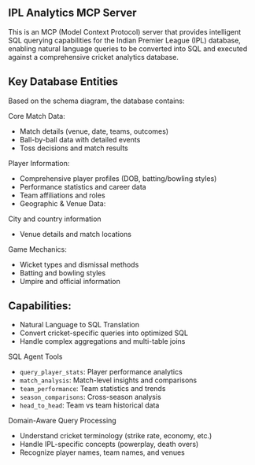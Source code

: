 ## IPL Analytics MCP Server

This is an MCP (Model Context Protocol) server that provides intelligent SQL querying capabilities for the Indian Premier League (IPL) database, enabling natural language queries to be converted into SQL and executed against a comprehensive cricket analytics database.

## Key Database Entities

Based on the schema diagram, the database contains:

Core Match Data:

- Match details (venue, date, teams, outcomes)
- Ball-by-ball data with detailed events
- Toss decisions and match results

Player Information:

- Comprehensive player profiles (DOB, batting/bowling styles)
- Performance statistics and career data
- Team affiliations and roles
- Geographic & Venue Data:

City and country information

- Venue details and match locations

Game Mechanics:

- Wicket types and dismissal methods
- Batting and bowling styles
- Umpire and official information

## Capabilities:

- Natural Language to SQL Translation
- Convert cricket-specific queries into optimized SQL
- Handle complex aggregations and multi-table joins

SQL Agent Tools

- `query_player_stats`: Player performance analytics
- `match_analysis`: Match-level insights and comparisons
- `team_performance`: Team statistics and trends
- `season_comparisons`: Cross-season analysis
- `head_to_head`: Team vs team historical data

Domain-Aware Query Processing
- Understand cricket terminology (strike rate, economy, etc.)
- Handle IPL-specific concepts (powerplay, death overs)
- Recognize player names, team names, and venues